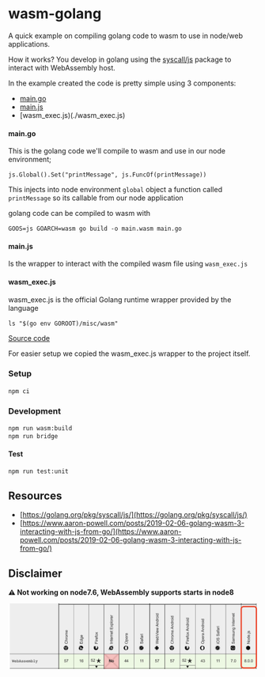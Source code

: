 # wasm-golang

A quick example on compiling golang code to wasm to use in node/web applications.

How it works? You develop in golang using the [syscall/js](https://golang.org/pkg/syscall/js/) package to interact with WebAssembly host.

In the example created the code is pretty simple using 3 components:

* [main.go](./main.go)
* [main.js](./main.js)
* [wasm_exec.js)(./wasm_exec.js)

#### main.go

This is the golang code we'll compile to wasm and use in our node environment;

```
js.Global().Set("printMessage", js.FuncOf(printMessage))
```

This injects into node environment `global` object a function called `printMessage` so its callable from our node application

golang code can be compiled to wasm with

```
GOOS=js GOARCH=wasm go build -o main.wasm main.go
```

#### main.js

Is the wrapper to interact with the compiled wasm file using `wasm_exec.js`

#### wasm_exec.js

wasm_exec.js is the official Golang runtime wrapper provided by the language

```
ls "$(go env GOROOT)/misc/wasm"
```

[Source code](https://github.com/golang/go/blob/master/misc/wasm/wasm_exec.js)

For easier setup we copied the wasm_exec.js wrapper to the project itself. 

### Setup

```
npm ci
```

### Development

```
npm run wasm:build
npm run bridge
```

#### Test

```
npm run test:unit
```

## Resources

* [https://golang.org/pkg/syscall/js/](https://golang.org/pkg/syscall/js/)
* [https://www.aaron-powell.com/posts/2019-02-06-golang-wasm-3-interacting-with-js-from-go/](https://www.aaron-powell.com/posts/2019-02-06-golang-wasm-3-interacting-with-js-from-go/)

## Disclaimer

**⚠ Not working on node7.6, WebAssembly supports starts in node8**

<img src="./docs/webassembly-support.png" />
